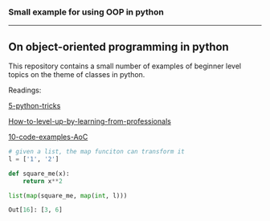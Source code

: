 ### Small example for using OOP in python
___

## On object-oriented programming in python

This repository contains a small number of examples of beginner level topics on the theme of classes in python.

Readings:

[5-python-tricks](https://towardsdatascience.com/5-python-tricks-that-distinguish-senior-developers-from-juniors-826d57ab3940)

[How-to-level-up-by-learning-from-professionals](https://medium.com/towards-data-science/how-to-level-up-your-python-skills-by-learning-from-these-professionals-3e906b83f355)

[10-code-examples-AoC](https://medium.com/techtofreedom/10-remarkable-python-oop-tips-that-will-optimize-your-code-significantly-a47e4103b44d)


```python
# given a list, the map funciton can transform it
l = ['1', '2']

def square_me(x):
    return x**2 

list(map(square_me, map(int, l)))

Out[16]: [3, 6]

```
